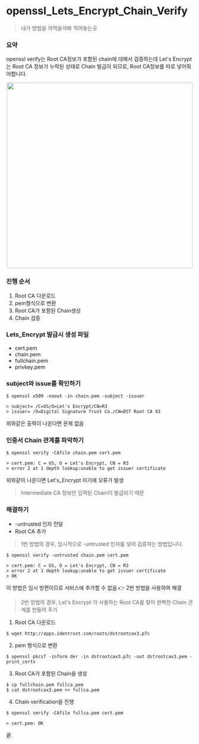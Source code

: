 # openssl_Lets_Encrypt_Chain_Verify

> 내가 방법을 까먹을까봐 적어놓는곳

### 요약
openssl verify는 Root CA정보가 포함된 chain에 대해서 검증하는데 Let's Encrypt는 Root CA 정보가 누락된 상태로 Chain 발급이 되므로, Root CA정보를 따로 넣어줘야합니다.

<!-- 이미지 -->
<p align="center">
 <a href="#"><img width="500px" src="https://user-images.githubusercontent.com/50114556/114988304-2588ae00-9ed1-11eb-9c87-74006e9ca0bb.png"></a>
</p>

### 진행 순서

1. Root CA 다운로드
2. pem형식으로 변환
3. Root CA가 포함된 Chain생성
4. Chain 검증

### Lets_Encrypt 발급시 생성 파일

- cert.pem
- chain.pem
- fullchain.pem
- privkey.pem

### subject와 issue를 확인하기

```
$ openssl x509 -noout -in chain.pem -subject -issuer

> subject= /C=US/O=Let's Encrypt/CN=R3
> issuer= /O=Digital Signature Trust Co./CN=DST Root CA X3
```

위와같은 출력이 나온다면 문제 없음


### 인증서 Chain 관계를 파악하기

```
$ openssl verify -CAfile chain.pem cert.pem

> cert.pem: C = US, O = Let's Encrypt, CN = R3
> error 2 at 1 depth lookup:unable to get issuer certificate
```

위와같이 나온다면 Let's_Encrypt 이기에 오류가 발생
> Intermediate CA 정보만 입력된 Chain이 발급되기 때문

### 해결하기

- -untrusted 인자 전달
- Root CA 추가

> 1번 방법의 경우, 임시적으로 -untrusted 인자를 넣어 검증하는 방법입니다.

```
$ openssl verify -untrusted chain.pem cert.pem

> cert.pem: C = US, O = Let's Encrypt, CN = R3
> error 2 at 1 depth lookup:unable to get issuer certificate
> OK
```

이 방법은 임시 방편이므로 서비스에 추가할 수 없음 👉 2번 방법을 사용하여 해결

> 2번 방법의 경우, Let's Encrypt 가 사용하는 Root CA를 찾아 완벽한 Chain 관계를 만들어 주기

1. Root CA 다운로드
```
$ wget http://apps.identrust.com/roots/dstrootcax3.p7c
```

2. pem 형식으로 변환

```
$ openssl pkcs7 -inform der -in dstrootcax3.p7c -out dstrootcax3.pem -print_certs
```

3. Root CA가 포함된 Chain을 생성

```
$ cp fullchain.pem fullca.pem
$ cat dstrootcax3.pem >> fullca.pem
```

4. Chain verification을 진행

```
$ openssl verify -CAfile fullca.pem cert.pem

> cert.pem: OK
```

끝.